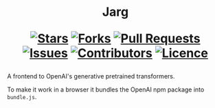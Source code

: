 <h1 align="center">
  Jarg
  
  [![Stars](https://img.shields.io/github/stars/DeclanChidlow/Jarg?style=flat-square&logoColor=white)](https://github.com/DeclanChidlow/Jarg/stargazers)
  [![Forks](https://img.shields.io/github/forks/DeclanChidlow/Jarg?style=flat-square&logoColor=white)](https://github.com/DeclanChidlow/Jarg/network/members)
  [![Pull Requests](https://img.shields.io/github/issues-pr/DeclanChidlow/Jarg?style=flat-square&logoColor=white)](https://github.com/DeclanChidlow/Jarg/pulls)
  [![Issues](https://img.shields.io/github/issues/DeclanChidlow/Jarg?style=flat-square&logoColor=white)](https://github.com/DeclanChidlow/Jarg/issues)
  [![Contributors](https://img.shields.io/github/contributors/DeclanChidlow/Jarg?style=flat-square&logoColor=white)](https://github.com/DeclanChidlow/Jarg/graphs/contributors)
  [![Licence](https://img.shields.io/github/license/DeclanChidlow/Jarg?style=flat-square&logoColor=white)](https://github.com/DeclanChidlow/Jarg/blob/main/LICENCE)
</h1>

A frontend to OpenAI's generative pretrained transformers.

To make it work in a browser it bundles the OpenAI npm package into `bundle.js`.
